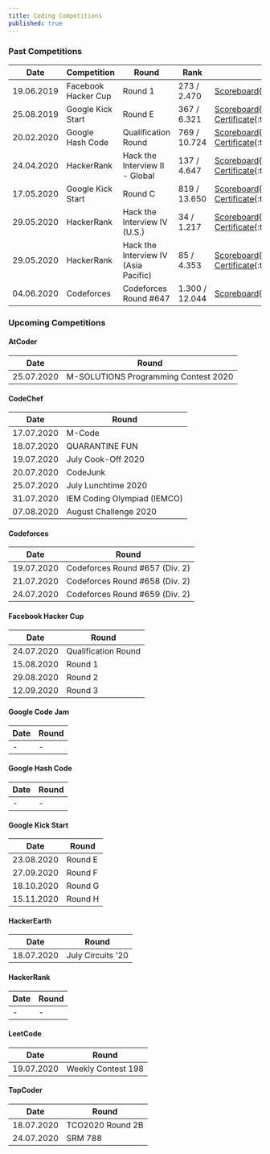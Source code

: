 ```yaml
---
title: Coding Competitions
published: true
---
```


### Past Competitions  

Date | Competition | Round | Rank | Urls
------------ | ------------- | ------------- | ------------- | -------------
19.06.2019 | Facebook Hacker Cup | Round 1 | 273 / 2.470 | [Scoreboard](https://www.facebook.com/codingcompetitions/hacker-cup/2019/round-1/scoreboard){:target="_blank"}
25.08.2019 | Google Kick Start | Round E | 367 / 6.321 | [Scoreboard](https://codingcompetitions.withgoogle.com/kickstart/round/0000000000050edb){:target="_blank"}<br />[Certificate](https://codingcompetitions.withgoogle.com/kickstart/certificate/round/0000000000050edb){:target="_blank"}
20.02.2020 | Google Hash Code | Qualification Round | 769 / 10.724 | [Scoreboard](https://codingcompetitions.withgoogle.com/hashcode/archive/2020){:target="_blank"}<br />[Certificate](https://codingcompetitions.withgoogle.com/hashcode/certificate/round/00000000001a006c){:target="_blank"}
24.04.2020 | HackerRank | Hack the Interview II - Global | 137 / 4.647 | [Scoreboard](https://www.hackerrank.com/contests/hack-the-interview-ii-global/leaderboard){:target="_blank"}<br />[Certificate](https://www.hackerrank.com/results/hack-the-interview-ii-global/serhatgiydiren){:target="_blank"}
17.05.2020 | Google Kick Start | Round C | 819 / 13.650 | [Scoreboard](https://codingcompetitions.withgoogle.com/kickstart/round/000000000019ff43){:target="_blank"}<br />[Certificate](https://codingcompetitions.withgoogle.com/kickstart/certificate/round/000000000019ff43){:target="_blank"}
29.05.2020 | HackerRank | Hack the Interview IV (U.S.) | 34 / 1.217 | [Scoreboard](https://www.hackerrank.com/contests/hack-the-interview-iv/leaderboard){:target="_blank"}<br />[Certificate](https://www.hackerrank.com/results/hack-the-interview-iv/serhatgiydiren){:target="_blank"}
29.05.2020 | HackerRank | Hack the Interview IV (Asia Pacific) | 85 / 4.353 | [Scoreboard](https://www.hackerrank.com/contests/hack-the-interview-iv-apac/leaderboard){:target="_blank"}<br />[Certificate](https://www.hackerrank.com/results/hack-the-interview-iv-apac/serhatgiydiren){:target="_blank"}
04.06.2020 | Codeforces | Codeforces Round #647 | 1.300 / 12.044 | [Scoreboard](https://codeforces.com/contest/1362/standings){:target="_blank"}

### Upcoming Competitions  

#### AtCoder

Date | Round
------------ | -------------
25.07.2020 | M-SOLUTIONS Programming Contest 2020

#### CodeChef

Date | Round
------------ | -------------
17.07.2020 | M-Code
18.07.2020 | QUARANTINE FUN
19.07.2020 | July Cook-Off 2020
20.07.2020 | CodeJunk
25.07.2020 | July Lunchtime 2020
31.07.2020 | IEM Coding Olympiad (IEMCO)
07.08.2020 | August Challenge 2020

#### Codeforces

Date | Round
------------ | -------------
19.07.2020 | Codeforces Round #657 (Div. 2)
21.07.2020 | Codeforces Round #658 (Div. 2)
24.07.2020 | Codeforces Round #659 (Div. 2)

#### Facebook Hacker Cup

Date | Round
------------ | -------------
24.07.2020 | Qualification Round
15.08.2020 | Round 1
29.08.2020 | Round 2
12.09.2020 | Round 3

#### Google Code Jam

Date | Round
------------ | -------------
- | -

#### Google Hash Code

Date | Round
------------ | -------------
- | -

#### Google Kick Start

Date | Round
------------ | -------------
23.08.2020 | Round E
27.09.2020 | Round F
18.10.2020 | Round G
15.11.2020 | Round H

#### HackerEarth

Date | Round
------------ | -------------
18.07.2020 | July Circuits '20

#### HackerRank

Date | Round
------------ | -------------
- | -

#### LeetCode

Date | Round
------------ | -------------
19.07.2020 | Weekly Contest 198

#### TopCoder

Date | Round
------------ | -------------
18.07.2020 | TCO2020 Round 2B
24.07.2020 | SRM 788
